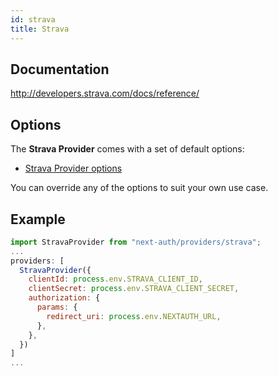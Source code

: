 ```yaml
---
id: strava
title: Strava
---
```


## Documentation

http://developers.strava.com/docs/reference/

## Options

The **Strava Provider** comes with a set of default options:

- [Strava Provider options](https://github.com/nextauthjs/next-auth/blob/main/packages/next-auth/src/providers/strava.js)

You can override any of the options to suit your own use case.

## Example

```js
import StravaProvider from "next-auth/providers/strava";
...
providers: [
  StravaProvider({
    clientId: process.env.STRAVA_CLIENT_ID,
    clientSecret: process.env.STRAVA_CLIENT_SECRET,
    authorization: {
      params: {
        redirect_uri: process.env.NEXTAUTH_URL,
      },
    },
  })
]
...
```

